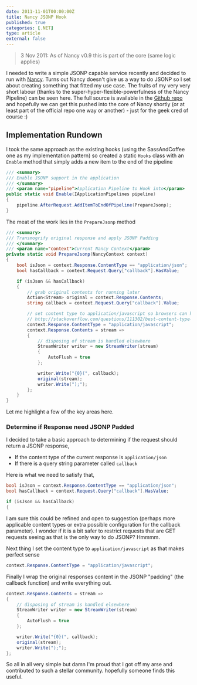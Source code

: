 ```yaml
---
date: 2011-11-01T00:00:00Z
title: Nancy JSONP Hook
published: true
categories: [.NET]
type: article
external: false
---
```

> 3 Nov 2011: As of Nancy v0.9 this is part of the core (same logic applies)

I needed to write a simple JSONP capable service recently and decided to run with [Nancy](http://nancyfx.org).  Turns out Nancy doesn't give us a way to do JSONP so I set about creating something that fitted my use case.  The fruits of my very very short labour (thanks to the super-hyper-flexible-powerfulness of the Nancy Pipeline) can be seen here.  The full source is available in the [Github repo](https://github.com/kouphax/nancy-jsonp) and hopefully we can get this pushed into the core of Nancy shortly (or at least part of the official repo one way or another) - just for the geek cred of course :)

<!--more-->

## Implementation Rundown

I took the same approach as the existing hooks (using the SassAndCoffee one as my implementation pattern) so created a static `Hooks` class with an `Enable` method that simply adds a new item to the end of the pipeline

```csharp
/// <summary>
/// Enable JSONP support in the application
/// </summary>
/// <param name="pipeline">Application Pipeline to Hook into</param>
public static void Enable(IApplicationPipelines pipeline)
{
    pipeline.AfterRequest.AddItemToEndOfPipeline(PrepareJsonp);
}
```

The meat of the work lies in the `PrepareJsonp` method

```csharp 
/// <summary>
/// Transmogrify original response and apply JSONP Padding
/// </summary>
/// <param name="context">Current Nancy Context</param>
private static void PrepareJsonp(NancyContext context)
{
    bool isJson = context.Response.ContentType == "application/json";
    bool hasCallback = context.Request.Query["callback"].HasValue;

    if (isJson && hasCallback)
    {
        // grab original contents for running later
        Action<Stream> original = context.Response.Contents;
        string callback = context.Request.Query["callback"].Value;

        // set content type to application/javascript so browsers can handle it by default
        // http://stackoverflow.com/questions/111302/best-content-type-to-serve-jsonp
        context.Response.ContentType = "application/javascript";
        context.Response.Contents = stream =>
        {
            // disposing of stream is handled elsewhere
            StreamWriter writer = new StreamWriter(stream)
            {
                AutoFlush = true
            };

            writer.Write("{0}(", callback);
            original(stream);
            writer.Write(");");
        };
    }
}
```

Let me highlight a few of the key areas here.

### Determine if Response need JSONP Padded

I decided to take a basic approach to determining if the request should return a JSONP response,

- If the content type of the current response is `application/json`
- If there is a query string parameter called `callback`

Here is what we need to satisfy that,

```csharp 
bool isJson = context.Response.ContentType == "application/json";
bool hasCallback = context.Request.Query["callback"].HasValue;

if (isJson && hasCallback)
{
```

I am sure this could be refined and open to suggestion (perhaps more applicable content types or extra possible configuration for the callback parameter).  I wonder if it is a bit safer to restrict requests that are GET requests seeing as that is the only way to do JSONP? Hmmmm.

Next thing I set the content type to `application/javascript` as that makes perfect sense

```csharp 
context.Response.ContentType = "application/javascript";
```

Finally I wrap the original responses content in the JSONP "padding" (the callback function) and write everything out.

```csharp 
context.Response.Contents = stream =>
{
    // disposing of stream is handled elsewhere
    StreamWriter writer = new StreamWriter(stream)
    {
        AutoFlush = true
    };

    writer.Write("{0}(", callback);
    original(stream);
    writer.Write(");");
};
```

So all in all very simple but damn I'm proud that I got off my arse and contributed to such a stellar community. hopefully someone finds this useful.